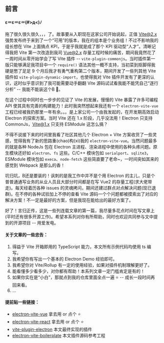 ## 前言

#### ε＝ε＝ε＝(#>д<)ﾉ

拖了很久很久很久，，，了。故事要从入职现在这家公司开始说起，正值 Vite@2.x 强势发布终于来到了一个“可用”的版本，我在的组本是个业务组！不过不影响我的组长想在 Vite 上面搞点 KPI，于是乎我就是成了那个 KPI 驱动型“人才”。清晰记得我把 Vite 第一次改造到我司 Vue@2.x 存量工程时候的痛苦，期间我竟然花了一周时间从零开始学会了写 Vite 插件 -- `vite-plugin-commonjs`。当时插件第一版只能够满足我项目中一个 `require()` 语法其他一概不支持，当初菜到抠脚得我硬是憋了足足 9 个月后我才有勇气重构第二个版本，期间开发了一些列其他 Vite 插件如 `vite-plugin-dynamic-import`，也使得我对 Vite 插件开发有了更深的认识，这时似乎意识到了我可能需要动手翻翻 Vite 源码试试看我能不能凭自己“逐行分析” -- 我能不能装这个B 🤔。

在这个过程中同时也一步步的见证了 Vite 的发展，慢慢的 Vite 暴露了许多可编程 API 使其具有完善的构建能力！此时我突然想起来我还有一个 `electron-vite-vue` 工程已经被我扔那里一年有余。。。是上家公司一个由我发起的，在开发期高效启动 Electron 的探索方案。当时 Vite 还在 1.x 阶段，几乎没法用！Electron 只支持 CommonJs，Vite@1.x 只支持 ESModule 这怎么搞？

不得不说接下来的时间里我看了社区其他几个 Electron + Vite 方案收货了一些灵感，觉得我有了新的思路重(chao)构(xi)我的 `electron-vite-vue`。当然问题最多的就是各种 NodeJs 包在 Electron 主进程、渲染进程中使用的各种头疼问题。原生模块还好如 `electron`、`fs` 这些。C/C++ 模块包如 `serialport`、`sqlite3`，ESModule 模块包如 `execa`、`node-fetch` 这些简直要了老命~，一时间突如其来的感觉到 Webpack 是那么的香！

坑归坑，B还是要装的！讽刺的是我工作中并不是个用 Electron 的主儿，只是个普普通通写业务的从业人员且大部分时间都是在写 Vue2 的存量工程(求大佬带走)。每天经着历各种 issues 的灵魂拷问，期间还建过群点对点解决问题(现已退群)。在不停的各种试验加上不停的查看 Vite 源码一个个问题都被摸索出了对应的解决方案！不一定是最好的方案，但是我现在能给出的最好方案了。

好了！言归正传，这是一些列连载文章的第一篇，我尽量多花点时间在写文章上(平时还有很多开源工作)。希望本系列对你有所帮助，同时也欢迎共同参与文中提到的开源项目 -- 用爱发电。

#### 关于文章的一些忠告：

1. 得益于 Vite 开箱即用的 TypeScript 能力，本文所有示例代码均使用 ts 编写。
2. 我希望你有写出一个基本的 Electron Demo 经验即可。
3. 我希望你对 Vite/Rollup 有一定的使用经验，如果对插件机制理解更好了。
4. 能看懂多少看多少，对你都有帮助！本系列文章一定门槛肯定是有的！
5. 如果你实在是“小白”，那就点到我的仓库里面全点一遍 ⭐️ -- 成长一段时间再回来看。
6. ...

#### 提前贴一些链接：

- [electron-vite-vue](https://github.com/electron-vite/electron-vite-vue) 拿去用 or 点个 ⭐️
- [electron-vite-react](https://github.com/electron-vite/electron-vite-react) 拿去用 or 点个 ⭐️
- [vite-plugin-electron](https://github.com/electron-vite/vite-plugin-electron) 本文最终实现的插件
- [electron-vite-boilerplate](https://github.com/electron-vite/electron-vite-boilerplate) 本文插件源码参考工程
